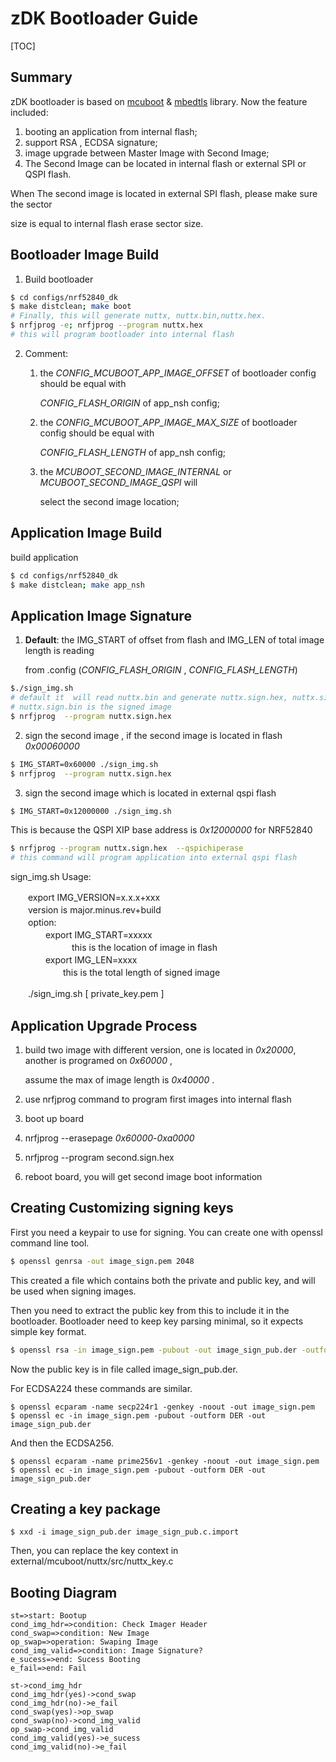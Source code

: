 # zDK Bootloader Guide

[TOC]

## Summary

zDK bootloader is based on [mcuboot](http://mcuboot.com/) & [mbedtls](https://tls.mbed.org/) library. Now the feature included:
1. booting an application from internal flash;
2. support RSA , ECDSA signature;
3. image upgrade between Master Image with Second Image;
4. The Second Image can be located in internal flash or external SPI or QSPI flash.

  When The second image is located in external SPI flash, please make sure the sector  

  size is equal to internal flash erase sector size.



## Bootloader Image Build

1. Build bootloader

```sh
$ cd configs/nrf52840_dk
$ make distclean; make boot 
# Finally, this will generate nuttx, nuttx.bin,nuttx.hex.
$ nrfjprog -e; nrfjprog --program nuttx.hex 
# this will program bootloader into internal flash
```

2. Comment:
   1. the *CONFIG_MCUBOOT_APP_IMAGE_OFFSET* of bootloader config should be equal with   

       *CONFIG_FLASH_ORIGIN* of app_nsh config;

   2. the *CONFIG_MCUBOOT_APP_IMAGE_MAX_SIZE* of bootloader config should be equal with   

      *CONFIG_FLASH_LENGTH* of app_nsh config;

   3. the *MCUBOOT_SECOND_IMAGE_INTERNAL* or *MCUBOOT_SECOND_IMAGE_QSPI* will   

      select the
      second image location;


## Application Image Build

build application

```sh
$ cd configs/nrf52840_dk
$ make distclean; make app_nsh
```



## Application Image Signature

1. **Default**: the IMG_START of offset from flash and IMG_LEN of total image length is reading   

   from
   .config (*CONFIG_FLASH_ORIGIN* , *CONFIG_FLASH_LENGTH*)

```sh
$./sign_img.sh  
# default it  will read nuttx.bin and generate nuttx.sign.hex, nuttx.sign.bin
# nuttx.sign.bin is the signed image
$ nrfjprog  --program nuttx.sign.hex
```

2. sign the second image , if the second image is located in flash *0x00060000*

```sh
$ IMG_START=0x60000 ./sign_img.sh
$ nrfjprog  --program nuttx.sign.hex
```

3. sign the second image which is located in external qspi flash

```sh
$ IMG_START=0x12000000 ./sign_img.sh
```

This is because the QSPI XIP base address is *0x12000000* for NRF52840

```sh
$ nrfjprog --program nuttx.sign.hex  --qspichiperase
# this command will program application into external qspi flash
```

sign_img.sh Usage:  

　　export IMG_VERSION=x.x.x+xxx  
　　version is major.minus.rev+build  
　　option:  
　　　　export IMG_START=xxxxx  
　　　　　　　this is the location of image in flash  
　　　　export IMG_LEN=xxxx  
　　　　　　this is the total length of signed image  

　　./sign_img.sh [ private_key.pem ]



## Application Upgrade Process

1. build two image with different version, one is located in *0x20000*, another is programed on *0x60000* ,   

   assume the max of image length is *0x40000* . 

2. use nrfjprog command to program first images into internal flash

3. boot up board

4. nrfjprog --erasepage *0x60000*-*0xa0000*

5. nrfjprog --program  second.sign.hex

6. reboot board,  you will get second image boot information



## Creating Customizing signing keys
First you need a keypair to use for signing. You can create
one with openssl command line tool.

```sh
$ openssl genrsa -out image_sign.pem 2048
```

This created a file which contains both the private and public key,
and will be used when signing images.

Then you need to extract the public key from this to include it
in the bootloader. Bootloader need to keep key parsing minimal,
so it expects simple key format.

```sh
$ openssl rsa -in image_sign.pem -pubout -out image_sign_pub.der -outform DER -RSAPublicKey_out
```

Now the public key is in file called image_sign_pub.der.

For ECDSA224 these commands are similar.

```shell
$ openssl ecparam -name secp224r1 -genkey -noout -out image_sign.pem
$ openssl ec -in image_sign.pem -pubout -outform DER -out image_sign_pub.der
```

And then the ECDSA256.

```shell
$ openssl ecparam -name prime256v1 -genkey -noout -out image_sign.pem
$ openssl ec -in image_sign.pem -pubout -outform DER -out image_sign_pub.der
```



## Creating a key package

```shell
$ xxd -i image_sign_pub.der image_sign_pub.c.import
```

Then, you can replace the key context in  external/mcuboot/nuttx/src/nuttx_key.c



## Booting Diagram

```flow
st=>start: Bootup
cond_img_hdr=>condition: Check Imager Header
cond_swap=>condition: New Image
op_swap=>operation: Swaping Image
cond_img_valid=>condition: Image Signature?
e_sucess=>end: Sucess Booting
e_fail=>end: Fail

st->cond_img_hdr
cond_img_hdr(yes)->cond_swap
cond_img_hdr(no)->e_fail
cond_swap(yes)->op_swap
cond_swap(no)->cond_img_valid
op_swap->cond_img_valid
cond_img_valid(yes)->e_sucess
cond_img_valid(no)->e_fail

```







